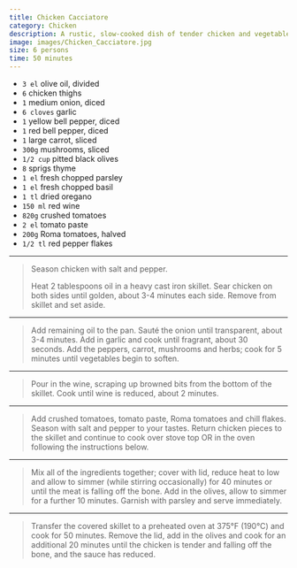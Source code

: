 ```yaml
---
title: Chicken Cacciatore
category: Chicken
description: A rustic, slow-cooked dish of tender chicken and vegetables in a hearty sauce, chicken cacciatore.
image: images/Chicken_Cacciatore.jpg
size: 6 persons
time: 50 minutes
---
```


* `3 el` olive oil, divided
* `6` chicken thighs
* `1` medium onion, diced
* `6 cloves` garlic
* `1` yellow bell pepper, diced
* `1` red bell pepper, diced
* `1` large carrot, sliced
* `300g` mushrooms, sliced
* `1/2 cup` pitted black olives
* `8` sprigs thyme
* `1 el` fresh chopped parsley 
* `1 el` fresh chopped basil 
* `1 tl` dried oregano
* `150 ml` red wine
* `820g` crushed tomatoes
* `2 el` tomato paste
* `200g` Roma tomatoes, halved
* `1/2 tl` red pepper flakes

---

> Season chicken with salt and pepper. 
>
> Heat 2 tablespoons oil in a heavy cast iron skillet. Sear chicken on both sides until golden, about 3-4 minutes each side. Remove from skillet and set aside.


---

> Add remaining oil to the pan. Sauté the onion until transparent, about 3-4 minutes. Add in garlic and cook until fragrant, about 30 seconds. Add the peppers, carrot, mushrooms and herbs; cook for 5 minutes until vegetables begin to soften.

---

> Pour in the wine, scraping up browned bits from the bottom of the skillet. Cook until wine is reduced, about 2 minutes.

---

> Add crushed tomatoes, tomato paste, Roma tomatoes and chill flakes. Season with salt and pepper to your tastes. Return chicken pieces to the skillet and continue to cook over stove top OR in the oven following the instructions below.

--- 

> Mix all of the ingredients together; cover with lid, reduce heat to low and allow to simmer (while stirring occasionally) for 40 minutes or until the meat is falling off the bone. Add in the olives, allow to simmer for a further 10 minutes. Garnish with parsley and serve immediately.

--- 

> Transfer the covered skillet to a preheated oven at 375°F (190°C) and cook for 50 minutes. Remove the lid, add in the olives and cook for an additional 20 minutes until the chicken is tender and falling off the bone, and the sauce has reduced.

